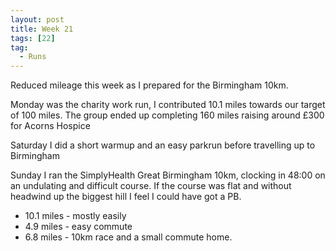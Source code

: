 ```yaml
---
layout: post
title: Week 21
tags: [22]
tag:
  - Runs
---
```


Reduced mileage this week as I prepared for the Birmingham 10km. 

Monday was the charity work run, I contributed 10.1 miles towards our target of 100 miles. 
The group ended up completing 160 miles raising around £300 for Acorns Hospice

Saturday I did a short warmup and an easy parkrun before travelling up to Birmingham

Sunday I ran the SimplyHealth Great Birmingham 10km, clocking in 48:00 on an undulating and
difficult course. If the course was flat and without headwind up the biggest hill I feel I
could have got a PB. 


* 10.1 miles - mostly easily
* 4.9 miles - easy commute
* 6.8 miles - 10km race and a small commute home.
